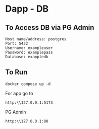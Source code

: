 # Dapp - DB

## To Access DB via PG Admin
```
Host name/address: postgres
Port: 5432
Username: exampleuser
Password: examplepass
Database: exampledb
```


## To Run

```
docker compose up -d
```
For app go to
```
http:\\127.0.0.1:5173
```
PG Admin
```
http:\\127.0.0.1:80
```